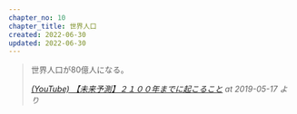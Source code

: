 ```yaml
---
chapter_no: 10
chapter_title: 世界人口
created: 2022-06-30
updated: 2022-06-30
---
```

> 世界人口が80億人になる。
>
> <cite>[(YouTube) 【未来予測】２１００年までに起こること](https://www.youtube.com/watch?v=dBPHCViPM2w) at 2019-05-17 より</cite>
